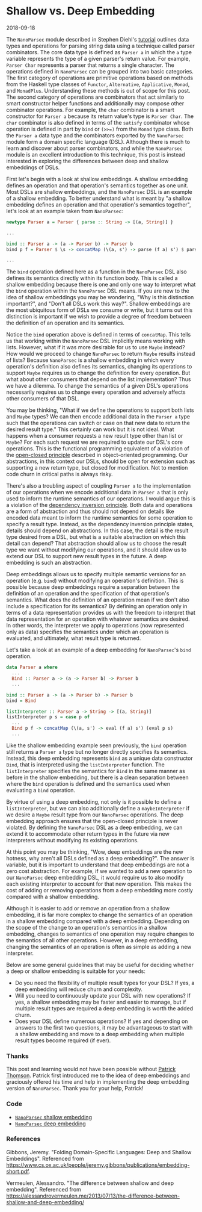 # Shallow vs. Deep Embedding

2018-09-18

The `NanoParsec` module described in Stephen Diehl's [tutorial](http://dev.stephendiehl.com/fun/002_parsers.html)
outlines data types and operations for parsing string data using a technique called
parser combinators. The core data type is defined as `Parser a` in which the `a`
type variable represents the type of a given parser's return value.
For example, `Parser Char` represents a parser that returns a single character.
The operations defined in `NanoParsec` can be grouped into two basic categories.
The first category of operations are primitive operations based on methods from
the Haskell type classes of `Functor`, `Alternative`, `Applicative`, `Monad`,
and `MonadPlus`. Understanding these methods is out of scope for this post. The
second category of operations are combinators that act similarly to smart constructor
helper functions and additionally may compose other combinator operations.
For example, the `char` combinator is a smart constructor for `Parser a` because
its return value's type is `Parser Char`. The `char` combinator is also defined
in terms of the `satisfy` combinator whose operation is defined in part by `bind`
or `(>>=)` from the `Monad` type class. Both the `Parser a` data type and the
combinators exported by the `NanoParsec` module form a domain specific language (DSL).
Although there is much to learn and discover about parser combinators, and while
the `NanoParsec` module is an excellent introduction to this technique, this post
is instead interested in exploring the differences between deep and shallow
embeddings of DSLs.

First let's begin with a look at shallow embeddings. A shallow embedding defines an
operation and that operation's semantics together as one unit. Most DSLs are shallow
embeddings, and the `NanoParsec` DSL is an example of a shallow embedding. To better
understand what is meant by "a shallow embedding defines an operation and that
operation's semantics together", let's look at an example taken from `NanoParsec`:

```haskell
newtype Parser a = Parser { parse :: String -> [(a, String)] }

...

bind :: Parser a -> (a -> Parser b) -> Parser b
bind p f = Parser $ \s -> concatMap (\(a, s') -> parse (f a) s') $ parse p s

...
```

The `bind` operation defined here as a function in the `NanoParsec` DSL also defines
its semantics directly within its function body. This is called a shallow embedding
because there is one and only one way to interpret what the `bind` operation within
the `NanoParsec` DSL means. If you are new to the idea of shallow embeddings you
may be wondering, "Why is this distinction important?", and "Don't all DSLs work
this way?". Shallow embeddings are the most ubiquitous form of DSLs we consume or
write, but it turns out this distinction is important if we wish to provide a
degree of freedom between the definition of an operation and its semantics.

Notice the `bind` operation above is defined in terms of `concatMap`. This tells
us that working within the `NanoParsec` DSL implicitly means working with lists.
However, what if it was more desirable for us to use `Maybe` instead? How would
we proceed to change `NanoParsec` to return `Maybe` results instead of lists?
Because `NanoParsec` is a shallow embedding in which every operation's
definition also defines its semantics, changing its operations to support `Maybe`
requires us to change the definition for every operation. But what about other
consumers that depend on the list implementation? Thus we have a dilemma. To
change the semantics of a given DSL's operations necessarily requires us to change
every operation and adversely affects other consumers of that DSL.

You may be thinking, "What if we define the operations to support both lists and
`Maybe` types? We can then encode additional data in the `Parser a` type such that
the operations can switch or case on that new data to return the desired result type."
This certainly can work but it is not ideal. What happens when a consumer requests
a new result type other than list or `Maybe`? For each such request we are required
to update our DSL's core operations. This is the functional programming equivalent
of a violation of the [open-closed principle](https://en.wikipedia.org/wiki/Open%E2%80%93closed_principle)
descrbed in object-oriented programming. Our abstractions, in this context
our DSLs, should be open for extension such as supporting a new return
type, but closed for modification. Not to mention code churn in critical paths
is always risky.

There's also a troubling aspect of coupling `Parser a` to the implementation
of our operations when we encode additional data in `Parser a` that is only used to
inform the runtime semantics of our operations. I would argue this is a violation
of the [dependency inversion principle](https://en.wikipedia.org/wiki/Dependency_inversion_principle). Both data
and operations are a form of abstraction and thus should not depend on details like
encoded data meant to inform the runtime semantics for some operation to specify a
result type. Instead, as the dependency inversion principle states, details should
depend on abstractions. In this case, the detail is the result type desired from a DSL,
but what is a suitable abstraction on which this detail can depend? That abstraction
should allow us to choose the result type we want without modifying our operations,
and it should allow us to extend our DSL to support new result types in the future.
A deep embedding is such an abstraction.

Deep embeddings allows us to specify multiple semantic versions for an operation
(e.g. `bind`) without modifying an operation's definition. This is possible because
deep embeddings require a separation between the definition of an operation and
the specification of that operation's semantics. What does the definition of an
operation mean if we don't also include a specification for its semantics? By defining
an operation only in terms of a data representation provides us with the freedom
to interpret that data representation for an operation with whatever semantics are
desired. In other words, the interpreter we apply to operations (now represented
only as data) specifies the semantics under which an operation is evaluated, and
ultimately, what result type is returned.

Let's take a look at an example of a deep embedding for `NanoParsec`'s `bind`
operation.

```haskell
data Parser a where
  ...
  Bind :: Parser a -> (a -> Parser b) -> Parser b
  ...

bind :: Parser a -> (a -> Parser b) -> Parser b
bind = Bind

listInterpreter :: Parser a -> String -> [(a, String)]
listInterpreter p s = case p of
  ...
  Bind p f -> concatMap (\(a, s') -> eval (f a) s') (eval p s)
  ...
```

Like the shallow embedding example seen previously, the `bind` operation still
returns a `Parser a` type but no longer directly specifies its semantics. Instead,
this deep embedding represents `bind` as a unique data constructor `Bind`, that is
interpreted using the `listInterpreter` function. The `listInterpreter` specifies
the semantics for `Bind` in the same manner as before in the shallow embedding,
but there is a clean separation between where the `bind` operation is defined and
the semantics used when evaluating a `bind` operation.

By virtue of using a deep embedding, not only is it possible to define a `listInterpreter`,
but we can also additionally define a `maybeInterpreter` if we desire a `Maybe`
result type from our `NanoParsec` operations. The deep embedding approach ensures
that the open-closed principle is never violated. By defining the `NanoParsec` DSL
as a deep embedding, we can extend it to accommodate other return types in the
future via new interpreters without modifying its existing operations.

At this point you may be thinking, "Wow, deep embeddings are the new hotness,
why aren't all DSLs defined as a deep embedding?". The answer is variable, but
it is important to understand that deep embeddings are not a zero cost abstraction.
For example, if we wanted to add a new operation to our `NanoParsec` deep embedding DSL,
it would require us to also modify each existing interpreter to account for that
new operation. This makes the cost of adding or removing operations from a deep embedding
more costly compared with a shallow embedding.

Although it is easier to add or remove an operation from a shallow embedding,
it is far more complex to change the semantics of an operation in a shallow embedding
compared with a deep embedding. Depending on the scope of the change to an operation's
semantics in a shallow embedding, changes to semantics of one operation may require
changes to the semantics of all other operations. However, in a deep embedding,
changing the semantics of an operation is often as simple as adding a new interpreter.

Below are some general guidelines that may be useful for deciding whether a deep or shallow embedding is suitable for your needs:

* Do you need the flexibility of multiple result types for your DSL? If yes, a deep embedding will reduce churn and complexity.
* Will you need to continuously update your DSL with new operations? If yes, a shallow embedding may be faster and easier to manage, but if multiple result types are required a deep embedding is worth the added churn.
* Does your DSL define numerous operations? If yes and depending on answers to the first two questions, it may be advantageous to start with a shallow embedding and move to a deep embedding when multiple result types become required (if ever).

### Thanks

This post and learning would not have been possible without [Patrick Thomson](https://github.com/patrickt).
Patrick first introduced me to the idea of deep embeddings and graciously offered
his time and help in implementing the deep embedding version of `NanoParsec`.
Thank you for your help, Patrick!

### Code

* [`NanoParsec` shallow embedding](https://github.com/rewinfrey/lip/blob/master/src/Data/Parser/ShallowNanoParsec.hs)
* [`NanoParsec` deep embedding](https://github.com/rewinfrey/lip/blob/master/src/Data/Parser/DeepNanoParsec.hs)

### References

Gibbons, Jeremy. "Folding Domain-Specific Languages: Deep and Shallow Embeddings". Referenced from https://www.cs.ox.ac.uk/people/jeremy.gibbons/publications/embedding-short.pdf.

Vermeulen, Alessandro. "The difference between shallow and deep embedding". Referenced from https://alessandrovermeulen.me/2013/07/13/the-difference-between-shallow-and-deep-embedding/
